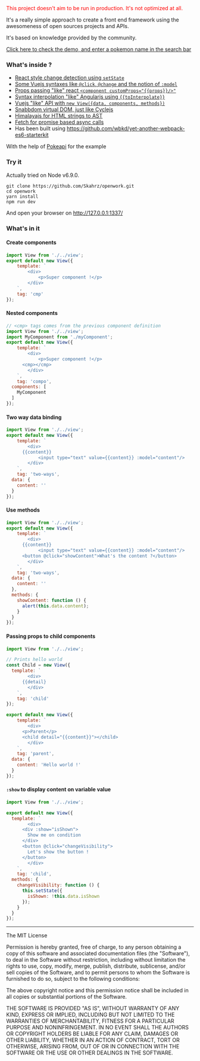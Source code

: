 <div style="color:red">
This project doesn't aim to be run in production. It's not optimized at all.
</div>

It's a really simple approach to create a front end framework using the awesomeness of open sources projects and APIs.


It's based on knowledge provided by the community.

[Click here to check the demo, and enter a pokemon name in the search bar](https://skahrz.github.io/openwork/)

### What's inside ?

- [React style change detection using `setState`](https://facebook.github.io/react/docs/state-and-lifecycle.html)
- [Some Vuejs syntaxes like `@click`, `@change` and the notion of `:model`](https://vuejs.org/v2/guide/events.html)
- [Props passing "like" react `<component customProps="{{props}}/>"`](https://facebook.github.io/react/docs/components-and-props.html)
- [Syntax interpolation "like" Angularjs using `{{toInterpolate}}`](https://docs.angularjs.org/api/ng/service/$interpolate)
- [Vuejs "like" API with `new View({data, components, methods})`](https://vuejs.org/v2/guide/)
- [Snabbdom virtual DOM, just like Cyclejs](https://github.com/snabbdom/snabbdom)
- [Himalayajs for HTML strings to AST](https://github.com/andrejewski/himalaya)
- [Fetch for promise based async calls](https://developer.mozilla.org/en/docs/Web/API/Fetch_API)
- Has been built using https://github.com/wbkd/yet-another-webpack-es6-starterkit


With the help of [Pokeapi](https://pokeapi.co/) for the example

### Try it

Actually tried on Node v6.9.0.

```
git clone https://github.com/Skahrz/openwork.git
cd openwork
yarn install
npm run dev
```

And open your browser on http://127.0.0.1:1337/

### What's in it

#### Create components

```javascript
import View from './../view';
export default new View({
	template: `
		<div>
			<p>Super component !</p>
		</div>
	`,
	tag: 'cmp'
});
```

#### Nested components

```javascript
// <cmp> tags comes from the previous component definition
import View from './../view';
import MyComponent from './myComponent';
export default new View({
	template: `
		<div>
			<p>Super component !</p>
      <cmp></cmp>
		</div>
	`,
	tag: 'compo',
  components: [
    MyComponent
  ]
});
```


#### Two way data binding
```javascript
import View from './../view';
export default new View({
	template: `
		<div>
      {{content}}
			<input type="text" value={{content}} :model="content"/>
		</div>
	`,
	tag: 'two-ways',
  data: {
    content: ''
  }
});
```

#### Use methods

```javascript
import View from './../view';
export default new View({
	template: `
		<div>
      {{content}}
			<input type="text" value={{content}} :model="content"/>
      <button @click="showContent">What's the content ?</button>
		</div>
	`,
	tag: 'two-ways',
  data: {
    content: ''
  },
  methods: {
    showContent: function () {
      alert(this.data.content);
    }
  }
});
```

#### Passing props to child components

```javascript
import View from './../view';

// Prints hello world
const Child = new View({
  template: `
		<div>
      {{detail}
		</div>
	`,
	tag: 'child'
});

export default new View({
	template: `
		<div>
      <p>Parent</p>
      <child detail="{{content}}"></child>
		</div>
	`,
	tag: 'parent',
  data: {
    content: 'Hello world !'
  }
});
```

#### `:show` to display content on variable value
```javascript
import View from './../view';

export default new View({
  template: `
		<div>
      <div :show="isShown">
        Show me on condition
      </div>
      <button @click="changeVisibility">
        Let's show the button !
      </button>
		</div>
	`,
	tag: 'child',
  methods: {
    changeVisibility: function () {
      this.setState({
        isShown: !this.data.isShown
      });
    }
  }
});
```

------------

The MIT License

Permission is hereby granted, free of charge, to any person obtaining a copy
of this software and associated documentation files (the "Software"), to deal
in the Software without restriction, including without limitation the rights
to use, copy, modify, merge, publish, distribute, sublicense, and/or sell
copies of the Software, and to permit persons to whom the Software is
furnished to do so, subject to the following conditions:

The above copyright notice and this permission notice shall be included in
all copies or substantial portions of the Software.

THE SOFTWARE IS PROVIDED "AS IS", WITHOUT WARRANTY OF ANY KIND, EXPRESS OR
IMPLIED, INCLUDING BUT NOT LIMITED TO THE WARRANTIES OF MERCHANTABILITY,
FITNESS FOR A PARTICULAR PURPOSE AND NONINFRINGEMENT. IN NO EVENT SHALL THE
AUTHORS OR COPYRIGHT HOLDERS BE LIABLE FOR ANY CLAIM, DAMAGES OR OTHER
LIABILITY, WHETHER IN AN ACTION OF CONTRACT, TORT OR OTHERWISE, ARISING FROM,
OUT OF OR IN CONNECTION WITH THE SOFTWARE OR THE USE OR OTHER DEALINGS IN
THE SOFTWARE.
